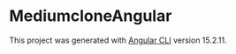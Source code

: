 # MediumcloneAngular

This project was generated with [Angular CLI](https://github.com/angular/angular-cli) version 15.2.11.